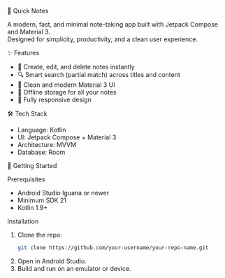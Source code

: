  📒 Quick Notes

A modern, fast, and minimal note-taking app built with Jetpack Compose and Material 3.  
Designed for simplicity, productivity, and a clean user experience.

✨ Features
- 📝 Create, edit, and delete notes instantly
- 🔍 Smart search (partial match) across titles and content
- 🎨 Clean and modern Material 3 UI
- 💾 Offline storage for all your notes
- 📱 Fully responsive design

🛠 Tech Stack
- Language: Kotlin  
- UI: Jetpack Compose + Material 3  
- Architecture: MVVM  
- Database: Room


🚀 Getting Started

Prerequisites
- Android Studio Iguana or newer
- Minimum SDK 21
- Kotlin 1.9+

Installation
1. Clone the repo:
   ```bash
   git clone https://github.com/your-username/your-repo-name.git
2. Open in Android Studio.
3. Build and run on an emulator or device.


